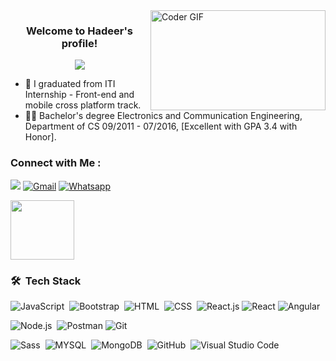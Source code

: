 
  <img src="https://media.giphy.com/media/SWoSkN6DxTszqIKEqv/giphy.gif" alt="Coder GIF" width="280" height="160" align="right">

<h3 align="center">
  Welcome to Hadeer's profile!
<!--  <img src="https://media.giphy.com/media/hvRJCLFzcasrR4ia7z/giphy.gif" width="28">-->
</h3>

<!-- Typing SVG by DenverCoder1 - https://github.com/DenverCoder1/readme-typing-svg -->
<!-- Typing SVG by DenverCoder1 - https://github.com/DenverCoder1/readme-typing-svg -->
<p align="center">
  <a href="https://github.com/DenverCoder1/readme-typing-svg"><img src="https://readme-typing-svg.herokuapp.com/?lines=Frontend%20web%20developer;Always%20learning%20new%20things&font=Fira%20Code&center=true&width=440&height=45&color=f75c7e&vCenter=true&size=22"></a>
</p> 


- 🏢 I graduated from ITI Internship - Front-end and mobile cross platform track.
- 👨‍💻 Bachelor's degree Electronics and Communication Engineering, Department of CS 09/2011 - 07/2016, [Excellent with GPA 3.4 with Honor].
<!---⚡ Fun Fact: I'm a coffee enthusiast and my perfect day would start and end with a cup of coffee.-->


### Connect with Me :

<a href="https://www.linkedin.com/in/hadeer-hassan-h28393/" target="_blank"><img src="https://img.shields.io/badge/-HadeerHassan-0077B5?style=for-the-badge&logo=Linkedin&logoColor=white"/></a>
[![Gmail](https://img.shields.io/badge/Gmail-D14836?style=for-the-badge&logo=gmail&logoColor=white&link=mailto:me7717180@gmail.com)](mailto:eng.hadeer2893@gmail.com)
[![Whatsapp](https://img.shields.io/badge/-Whatsapp-075e54?style=for-the-badge&logo=Whatsapp&logoColor=white)](https://api.whatsapp.com/send/?phone=00201000049875)

<img align="center" src="https://github.com/Govindv7555/Govindv7555/blob/main/49e76e0596857673c5c80c85b84394c1.gif" width= 45% height=95px>

### 🛠 &nbsp;Tech Stack
![JavaScript](https://img.shields.io/badge/-JavaScript-05122A?style=flat&logo=javascript)&nbsp;
![Bootstrap](https://img.shields.io/badge/-Bootstrap-05122A?style=flat&logo=bootstrap&logoColor=563D7C)&nbsp;
![HTML](https://img.shields.io/badge/-HTML-05122A?style=flat&logo=HTML5)&nbsp;
![CSS](https://img.shields.io/badge/-CSS-05122A?style=flat&logo=CSS3&logoColor=1572B6)&nbsp;
![React.js](https://img.shields.io/badge/-React-05122A?style=flat&logo=react)
![React](https://img.shields.io/badge/-ReactNative-05122A?style=flat&logo=React)
![Angular](https://img.shields.io/badge/-Angular-05122A?style=flat&logo=Angular)

![Node.js](https://img.shields.io/badge/-Node.js-05122A?style=flat&logo=node.js&logoColor=339933)&nbsp;
![Postman](https://img.shields.io/badge/Postman-FF6C37?style=flat&logo=postman&logoColor=white)
![Git](https://img.shields.io/badge/-Git-05122A?style=flat&logo=git)&nbsp;

![Sass](https://img.shields.io/badge/-Sass-05122A?style=flat&logo=sass)&nbsp;
![MYSQL](https://img.shields.io/badge/-MYSQL-05122A?style=flat&logo=MYSQL)&nbsp;
![MongoDB](https://img.shields.io/badge/-MongoDB-05122A?style=flat&logo=MongoDB)&nbsp;
![GitHub](https://img.shields.io/badge/-GitHub-05122A?style=flat&logo=github)&nbsp;
![Visual Studio Code](https://img.shields.io/badge/-Visual%20Studio%20Code-05122A?style=flat&logo=visual-studio-code&logoColor=007ACC)&nbsp;
<!--![Flutter](https://img.shields.io/badge/-Flutter-05122A?style=flat&logo=Flutter)-->





